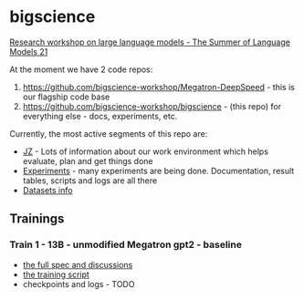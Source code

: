 # bigscience

[Research workshop on large language models - The Summer of Language Models 21](https://bigscience.huggingface.co/)

At the moment we have 2 code repos:

1. https://github.com/bigscience-workshop/Megatron-DeepSpeed - this is our flagship code base
2. https://github.com/bigscience-workshop/bigscience - (this repo) for everything else - docs, experiments, etc.

Currently, the most active segments of this repo are:

- [JZ](./jz/) - Lots of information about our work environment which helps evaluate, plan and get things done
- [Experiments](./experiments) - many experiments are being done. Documentation, result tables, scripts and logs are all there
- [Datasets info](./data/)

## Trainings

### Train 1 - 13B - unmodified Megatron gpt2 - baseline

* [the full spec and discussions](https://github.com/bigscience-workshop/bigscience/tree/master/train/tr1-13B-base)
* [the training script](https://github.com/bigscience-workshop/bigscience/blob/master/train/tr1-13B-base/tr1-13B-round1.slurm)
* checkpoints and logs - TODO
